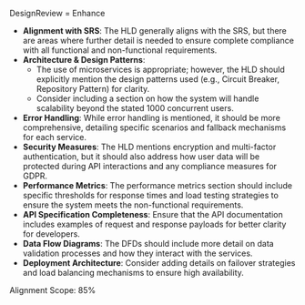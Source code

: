 DesignReview = Enhance

- **Alignment with SRS**: The HLD generally aligns with the SRS, but there are areas where further detail is needed to ensure complete compliance with all functional and non-functional requirements.
- **Architecture & Design Patterns**: 
  - The use of microservices is appropriate; however, the HLD should explicitly mention the design patterns used (e.g., Circuit Breaker, Repository Pattern) for clarity.
  - Consider including a section on how the system will handle scalability beyond the stated 1000 concurrent users.
- **Error Handling**: While error handling is mentioned, it should be more comprehensive, detailing specific scenarios and fallback mechanisms for each service.
- **Security Measures**: The HLD mentions encryption and multi-factor authentication, but it should also address how user data will be protected during API interactions and any compliance measures for GDPR.
- **Performance Metrics**: The performance metrics section should include specific thresholds for response times and load testing strategies to ensure the system meets the non-functional requirements.
- **API Specification Completeness**: Ensure that the API documentation includes examples of request and response payloads for better clarity for developers.
- **Data Flow Diagrams**: The DFDs should include more detail on data validation processes and how they interact with the services.
- **Deployment Architecture**: Consider adding details on failover strategies and load balancing mechanisms to ensure high availability.

Alignment Scope: 85%
